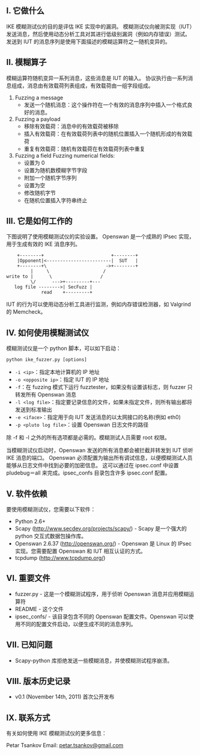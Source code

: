 I. 它做什么
------------------
IKE 模糊测试仪的目的是评估 IKE 实现中的漏洞。
模糊测试仪向被测实现（IUT）发送消息，然后使用动态分析工具对其进行低级别漏洞（例如内存错误）测试。
发送到 IUT 的消息序列是使用下面描述的模糊运算符之一随机变异的。


II. 模糊算子
------------------
模糊运算符随机变异一系列消息，这些消息是 IUT 的输入。
协议执行由一系列消息组成，消息由有效载荷列表组成，有效载荷由一组字段组成。

1. Fuzzing a message
   - 发送一个随机消息：这个操作符在一个有效的消息序列中插入一个格式良好的消息。
2. Fuzzing a payload
   - 移除有效载荷：消息中的有效载荷被移除
   - 插入有效载荷：在有效载荷列表中的随机位置插入一个随机形成的有效载荷
   - 重复有效载荷：随机有效载荷在有效载荷列表中重复
3. Fuzzing a field
   Fuzzing numerical fields:
   - 设置为 0
   - 设置为随机数模糊字节字段
   - 附加一个随机字节序列
   - 设置为空
   - 修改随机字节
   - 在随机位置插入字符串终止
   

III. 它是如何工作的
---------------------
下图说明了使用模糊测试仪的实验设置。
Openswan 是一个成熟的 IPsec 实现，用于生成有效的 IKE 消息序列。 

```
    +--------+                         +--------+
    |Opponent|<------------------------|  SUT   |
    +--------+\                      ->+--------+
         |     \                    /
write to |      \                  /
         \/      --->+---------+---
   log file -------->| SecFuzz |
             read    +---------+
```

IUT 的行为可以使用动态分析工具进行监测，例如内存错误检测器，如 Valgrind 的 Memcheck。


IV. 如何使用模糊测试仪
------------------------------
模糊测试仪是一个 python 脚本，可以如下启动：
```python
python ike_fuzzer.py [options]
```
- ```-i <ip>```：指定本地计算机的 IP 地址
- ```-o <opposite ip>```：指定 IUT 的 IP 地址
- ```-f```：在 fuzzing 模式下运行 fuzztester，如果没有设置该标志，则 fuzzer 只转发所有 Openswan 消息
- ```-l <log file>```：指定要记录信息的文件，如果未指定文件，则所有输出都将发送到标准输出
- ```-e <iface>```：指定用于向 IUT 发送消息的以太网接口的名称(例如 eth0)
- ```-p <pluto log file>```：设置 Openswan 日志文件的路径 

除 -f 和 -l 之外的所有选项都是必需的。模糊测试人员需要 root 权限。

当模糊测试仪启动时，Openswan 发送的所有消息都会被拦截并转发到 IUT 侦听 IKE 消息的端口。
Openswan 必须配置为输出所有调试信息，以便模糊测试人员能够从日志文件中找到必要的加密信息。
这可以通过在 ipsec.conf 中设置 pludebug＝all 来完成。ipsec_confs 目录包含许多 ipsec.conf 配置。


V. 软件依赖
------------------------
要使用模糊测试仪，您需要以下软件：
- Python 2.6+
- Scapy (http://www.secdev.org/projects/scapy/) - Scapy 是一个强大的 python 交互式数据包操作库。
- Openswan 2.6.37 (http://openswan.org/) - Openswan 是 Linux 的 IPsec 实现。您需要配置 Openswan 和 IUT 相互认证的方式。
- tcpdump (http://www.tcpdump.org/)


VI. 重要文件
-------------------
- fuzzer.py - 这是一个模糊测试程序，用于侦听 Openswan 消息并应用模糊运算符
- README - 这个文件
- ipsec_confs/ - 该目录包含不同的 Openswan 配置文件。Openswan 可以使用不同的配置文件启动，以便生成不同的消息序列。


VII. 已知问题
-------------------
- Scapy-python 库拒绝发送一些模糊消息，并使模糊测试程序崩溃。


VIII. 版本历史记录
---------------------
- v0.1 (November 14th, 2011)
  首次公开发布


IX. 联系方式
-----------------------
有关如何使用 IKE 模糊测试仪的更多信息：

Petar Tsankov
Email: petar.tsankov@gmail.com
